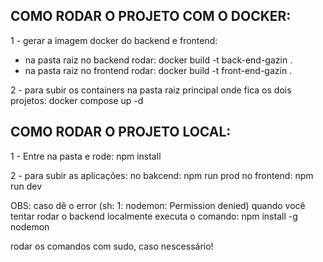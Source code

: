 ## COMO RODAR O PROJETO COM O DOCKER:

1 - gerar a imagem docker do backend e frontend:
- na pasta raiz no backend rodar: docker build -t back-end-gazin .
- na pasta raiz no frontend rodar: docker build -t front-end-gazin .

2 - para subir os containers
na pasta raiz principal onde fica os dois projetos: docker compose up -d


## COMO RODAR O PROJETO LOCAL:

1 - Entre na pasta e rode:
npm install

2 - para subir as aplicações:
no bakcend: npm run prod
no frontend: npm run dev

OBS: caso dê o error (sh: 1: nodemon: Permission denied) quando você tentar rodar o backend localmente executa o comando:
npm install -g nodemon

rodar os comandos com sudo, caso nescessário!